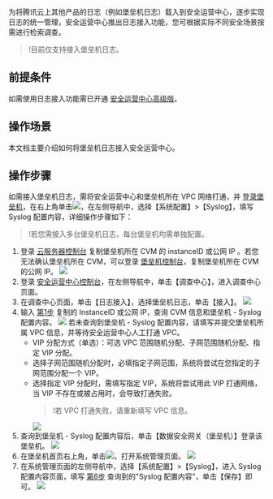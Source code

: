 为将腾讯云上其他产品的日志（例如堡垒机日志）载入到安全运营中心，逐步实现日志的统一管理，安全运营中心推出日志接入功能，您可根据实际不同安全场景按需进行检索调查。
>!目前仅支持接入堡垒机日志。

## 前提条件
如需使用日志接入功能需已开通 [安全运营中心高级版](https://buy.cloud.tencent.com/soc)。

## 操作场景
本文档主要介绍如何将堡垒机日志接入安全运营中心。
## 操作步骤
如需接入堡垒机日志，需将安全运营中心和堡垒机所在 VPC 网络打通，并 [登录堡垒机](https://cloud.tencent.com/document/product/1025/32348)，在右上角单击<img src=" https://main.qcloudimg.com/raw/82dfc809b5df76ff939d996ea3136a43.png"  style="margin:0;">，在左侧导航中，选择【系统配置】>【Syslog】，填写 Syslog 配置内容，详细操作步骤如下：
>!若您需接入多台堡垒机日志，每台堡垒机均需单独配置。
>
<span id="2"></span>
1. 登录 [云服务器控制台](https://console.cloud.tencent.com/cvm/instance/index?rid=1) 复制堡垒机所在 CVM 的 instanceID 或公网 IP 。若您无法确认堡垒机所在 CVM，可以登录 [堡垒机控制台](https://console.cloud.tencent.com/cds/dasb)，复制堡垒机所在 CVM 的公网 IP。
![](https://main.qcloudimg.com/raw/946897a737c7aec50c8b14e650601fed.png)
2. 登录 [安全运营中心控制台](https://console.cloud.tencent.com/ssav2/survey)，在左侧导航中，单击【调查中心】，进入调查中心页面。
3. 在调查中心页面，单击【日志接入】，选择堡垒机日志，单击【接入】。
![](https://main.qcloudimg.com/raw/b7467ec58aaaf07fa6ac05dee5484386.png)
4. 输入 [第1步](#1) 复制的 InstanceID 或公网 IP，查询 CVM 信息和堡垒机 - Syslog 配置内容。
![](https://main.qcloudimg.com/raw/44ab1cc305a142d7f4f7604836330b4b.png)
	若未查询到堡垒机 - Syslog 配置内容，请填写并提交堡垒机所属 VPC 信息，并等待安全运营中心人工打通 VPC。
	- VIP 分配方式（单选）：可选 VPC 范围随机分配、子网范围随机分配、指定 VIP 分配。
	- 选择子网范围随机分配时，必填指定子网范围，系统将尝试在您指定的子网范围分配一个 VIP。
	- 选择指定 VIP 分配时，需填写指定 VIP，系统将尝试用此 VIP 打通网络，当 VIP 不存在或被占用时，会导致打通失败。
		>!若 VPC 打通失败，请重新填写 VPC 信息。
		>
		![](https://main.qcloudimg.com/raw/971bd737612f9ded4405d6c840a2ca4e.png)
<span id="six"></span>
5. 查询到堡垒机 - Syslog 配置内容后，单击【数据安全网关（堡垒机）】登录该堡垒机。
![](https://main.qcloudimg.com/raw/ef3c8a253a339335c45f69975dd2942d.png)
6. 在堡垒机首页右上角，单击<img src=" https://main.qcloudimg.com/raw/82dfc809b5df76ff939d996ea3136a43.png"  style="margin:0;">，打开系统管理页面。
![](https://main.qcloudimg.com/raw/d3958c08bd7261ca0ead85a513164b81.png)
7. 在系统管理页面的左侧导航中，选择【系统配置】>【Syslog】，进入 Syslog 配置内容页面，填写 [第6步](#six) 查询到的"Syslog 配置内容"，单击【保存】即可。
![](https://main.qcloudimg.com/raw/2cb86c4e4d92772d4536a769fe5633a6.png)

